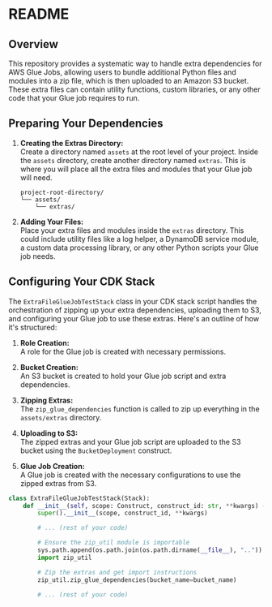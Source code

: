 # README

## Overview

This repository provides a systematic way to handle extra dependencies for AWS Glue Jobs, allowing users to bundle additional Python files and modules into a zip file, which is then uploaded to an Amazon S3 bucket. These extra files can contain utility functions, custom libraries, or any other code that your Glue job requires to run.

## Preparing Your Dependencies

1. **Creating the Extras Directory:**  
   Create a directory named `assets` at the root level of your project. Inside the `assets` directory, create another directory named `extras`. This is where you will place all the extra files and modules that your Glue job will need.
   
    ```plaintext
    project-root-directory/
    └── assets/
        └── extras/
    ```

2. **Adding Your Files:**  
   Place your extra files and modules inside the `extras` directory. This could include utility files like a log helper, a DynamoDB service module, a custom data processing library, or any other Python scripts your Glue job needs.

## Configuring Your CDK Stack

The `ExtraFileGlueJobTestStack` class in your CDK stack script handles the orchestration of zipping up your extra dependencies, uploading them to S3, and configuring your Glue job to use these extras. Here's an outline of how it's structured:

1. **Role Creation:**  
   A role for the Glue job is created with necessary permissions.

2. **Bucket Creation:**  
   An S3 bucket is created to hold your Glue job script and extra dependencies.

3. **Zipping Extras:**  
   The `zip_glue_dependencies` function is called to zip up everything in the `assets/extras` directory.

4. **Uploading to S3:**  
   The zipped extras and your Glue job script are uploaded to the S3 bucket using the `BucketDeployment` construct.

5. **Glue Job Creation:**  
   A Glue job is created with the necessary configurations to use the zipped extras from S3.

```python
class ExtraFileGlueJobTestStack(Stack):
    def __init__(self, scope: Construct, construct_id: str, **kwargs) -> None:
        super().__init__(scope, construct_id, **kwargs)

        # ... (rest of your code)

        # Ensure the zip_util module is importable
        sys.path.append(os.path.join(os.path.dirname(__file__), ".."))
        import zip_util

        # Zip the extras and get import instructions
        zip_util.zip_glue_dependencies(bucket_name=bucket_name)

        # ... (rest of your code)
